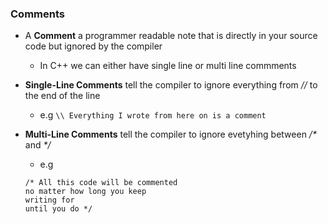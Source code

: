 ### Comments

- A **Comment** a programmer readable note that is directly in your source code but ignored by the compiler
    - In C++ we can either have single line or multi line commments

- **Single-Line Comments** tell the compiler to ignore everything from _//_ to the end of the line
    - e.g 
    `\\ Everything I wrote from here on is a comment`

- **Multi-Line Comments** tell the compiler to ignore evetyhing between _/*_ and _*/_
    - e.g 
    ```
    /* All this code will be commented
    no matter how long you keep
    writing for
    until you do */
    ```


